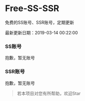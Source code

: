 # Free-SS-SSR

免费的SS账号、SSR账号，定期更新

最新更新日期：2019-03-14 00:22:00 

### SS账号

抱歉，暂无账号

### SSR账号

抱歉，暂无账号



> 若本项目对您有所帮助，欢迎Star